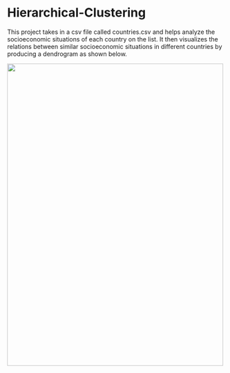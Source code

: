# Hierarchical-Clustering

This project takes in a csv file called countries.csv and helps analyze the socioeconomic situations of each country on the list. It then visualizes the relations between similar socioeconomic situations in different countries by producing a dendrogram as shown below. 

<img src="original.pdf" height="700" width="500">
